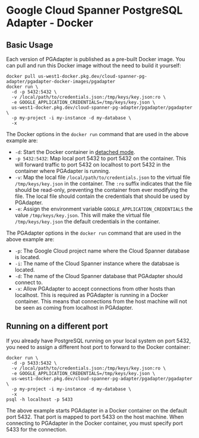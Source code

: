 # Google Cloud Spanner PostgreSQL Adapter - Docker

## Basic Usage

Each version of PGAdapter is published as a pre-built Docker image. You can pull and run this Docker
image without the need to build it yourself:

```shell
docker pull us-west1-docker.pkg.dev/cloud-spanner-pg-adapter/pgadapter-docker-images/pgadapter
docker run \
  -d -p 5432:5432 \
  -v /local/path/to/credentials.json:/tmp/keys/key.json:ro \
  -e GOOGLE_APPLICATION_CREDENTIALS=/tmp/keys/key.json \
  us-west1-docker.pkg.dev/cloud-spanner-pg-adapter/pgadapter/pgadapter \
  -p my-project -i my-instance -d my-database \
  -x
```

The Docker options in the `docker run` command that are used in the above example are:
* `-d`: Start the Docker container in [detached mode](https://docs.docker.com/engine/reference/run/#detached--d).
* `-p 5432:5432`: Map local port 5432 to port 5432 on the container. This will forward traffic to port
  5432 on localhost to port 5432 in the container where PGAdapter is running.
* `-v`: Map the local file `/local/path/to/credentials.json` to the virtual file `/tmp/keys/key.json` in the container.
  The `:ro` suffix indicates that the file should be read-only, preventing the container from ever modifying the file.
  The local file should contain the credentials that should be used by PGAdapter.
* `-e`: Assign the environment variable `GOOGLE_APPLICATION_CREDENTIALS` the value `/tmp/keys/key.json`.
  This will make the virtual file `/tmp/keys/key.json` the default credentials in the container.

The PGAdapter options in the `docker run` command that are used in the above example are:
* `-p`: The Google Cloud project name where the Cloud Spanner database is located.
* `-i`: The name of the Cloud Spanner instance where the databsae is located.
* `-d`: The name of the Cloud Spanner database that PGAdapter should connect to.
* `-x`: Allow PGAdapter to accept connections from other hosts than localhost. This is required as
  PGAdapter is running in a Docker container. This means that connections from the host machine will
  not be seen as coming from localhost in PGAdapter.

## Running on a different port

If you already have PostgreSQL running on your local system on port 5432, you need to assign a
different host port to forward to the Docker container:

```shell
docker run \
  -d -p 5433:5432 \
  -v /local/path/to/credentials.json:/tmp/keys/key.json:ro \
  -e GOOGLE_APPLICATION_CREDENTIALS=/tmp/keys/key.json \
  us-west1-docker.pkg.dev/cloud-spanner-pg-adapter/pgadapter/pgadapter \
  -p my-project -i my-instance -d my-database \
  -x
psql -h localhost -p 5433
```

The above example starts PGAdapter in a Docker container on the default port 5432. That port is
mapped to port 5433 on the host machine. When connecting to PGAdapter in the Docker container, you
must specify port 5433 for the connection.
